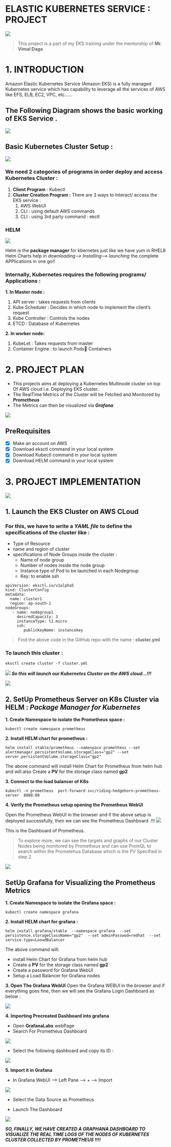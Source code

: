 # ELASTIC KUBERNETES SERVICE : PROJECT
![](title.jpg)

> This project is a part of my EKS training under the mentorship of **Mr. Vimal Daga**

# 1.	INTRODUCTION 
Amazon Elastic Kubernetes Service (Amazon EKS) is a fully managed Kubernetes service which has capability to leverage all the services of AWS like EFS, ELB, EC2, VPC, etc……

## The Following Diagram shows the basic working of EKS Service .

![](blockdiagramEKS.png)

## Basic Kubernetes Cluster Setup : 
![](KubernetesCluster.png)

### We need 2 categories of programs in order deploy and access  Kubernetes Cluster :

  1.	**Client Program** : Kubectl
  2.	**Cluster Creation Program :** 
  There are 3 ways to Interact/ access the EKS service : 
          1.	AWS WebUI
          2.	CLI : using default AWS commands
          3.	CLI : using 3rd party command : ekctl 
### HELM
![](helm.png)

Helm is the **package manager** for kbernetes just like we have yum in RHEL8
Helm Charts help in *downloading--> Installing--> launching* the complete APPlications in one go!! 

### Internally, Kubernetes requires the following programs/ Applications  :

**1.	In Master node :**
1.	API server : takes requests from clients
2.	Kube Scheduler : Decides in which node to implement the client’s request 
3.	Kube Controller : Controls the nodes
4.	ETCD : Database of Kubernetes
      
**2.	In worker node:**
1.	KubeLet : Takes requests from master
2.	Container Engine : to launch Pods Containers


# 2.	PROJECT PLAN 
- This projects aims at deploying a Kubernetes Multinode cluster on top Of AWS cloud i.e. Deploying EKS cluster.
- The RealTime Metrics of the Cluster will be Fetched and Monitored by ***Prometheus***
- The Metrics can then be visualized via ***Grafana***


![](aws-dev-day-amazon-eks-42-638.jpg)

## PreRequisites
- [x] Make an account on AWS
- [x] Download eksctl command in your local system
- [x] Download Kubectl command in your local system
- [x] Download HELM command in your local system

# 3.	PROJECT IMPLEMENTATION
![](header.jpg)
## 1. Launch the EKS Cluster on AWS CLoud
### For this, we have to write a ***YAML file*** to define the specifications of the cluster like : 
- Type of Resource
- name and region of cluster
- specifications of Node Groups inside the cluster : 
  - Name of node group
  - Number of nodes inside the node group
  - Instance type of Pod to be launched in each Nodegroup
  - Key: to enable ssh
```
apiVersion: eksctl.io/v1alpha5
kind: ClusterConfig
metadata:
  name: cluster1
  region: ap-south-1
nodeGroups:
   - name: nodegroup1
     desiredCapacity: 3
     instanceType: t2.micro
     ssh:
        publicKeyName: instancekey
```
> Find the above code in the GitHub repo with the name : **cluster.yml**

### To launch this cluster :
```
eksctl create cluster -f cluster.yml
```

![](clustercreated.png)
***So this will launch our Kubernetes Cluster on the AWS cloud...!!!***

![](PROM.png)
## 2. SetUp Prometheus Server on K8s Cluster via HELM : ***Package Manager for Kubernetes***
**1. Create Namespace to isolate the Prometheus space :**
```
kubectl create namespace prometheus
```
**2. Install HELM chart for prometheus :**
```
helm install stable/prometheus --namespace prometheus --set alertmanager.persistentVolume.storageClass="gp2" --set server.persistentVolume.storageClass="gp2"
```
The above command will install Helm Chart for Prometheus from helm hub and will also Create a **PV** for the storage class named **gp2**

**3. Connect to the load balancer of K8s**
```
kubectl -n prometheus  port-forward svc/riding-hedgehorn-prometheus-server  8888:80
```
**4. Verify the Prometheus setup opening the Prometheus WebUI**

Open the Prometheus WebUI in the browser and if the above setup is deployed successfully, then we can see the Prometheus Dashboard .!!!
![](prometheusdashboard.png)

This is the Dashboard of Prometheus.
>To explore more, we can see the targets and graphs of our Cluster Nodes being monitored by Prometheus and can use PromQL to search within the Prometehus Database which is the PV Specified in step 2.

![](GRA.png)
## SetUp Grafana for Visualizing the Prometheus Metrics
**1. Create Namespace to isolate the Grafana space :**
```
kubectl create namespace grafana
```
**2. Install HELM chart for grafana :**
```
helm install grafana/stable  --namespace grafana  --set persistence.storageClassName="gp2"  --set adminPasswod=redhat  --set service.type=LooadBalancer
```
The above command will:
- install Helm Chart for Grafana from helm hub 
- Create a **PV** for the storage class named **gp2**
- Create a password for Grafana WebUI
- Setup a Load Balancer for Grafana nodes

**3. Open The Grafana WebUI**
Open the Grafana WEBUI in the browser and if everything goes fine, then we will see the Grafana Login Dashboard as below :

![](grafanaloginpageblank.jpeg)

**4. Importing Precreated Dashboard into grafana**
- Open  **GrafanaLabs** webPage 
- Search For Prometheus Dashboard 

![](1.png)
- Select the following dashboard and copy its ID :

![](2.png)

**5. Import it in Grafana**
- In Grafana WebUI --> Left Pane --> + --> Import

![](newdashboard.png)

- Select the Data Source as Prometheus

- Launch The Dashboard

![](dashboardfinal.png)

***SO, FINALLY, WE HAVE CREATED A GRAPHANA DASHBOARD TO VISUALIZE THE REAL TIME LOGS OF THE NODES OF KUBERNETES CLUSTER COLLECTED BY PROMETHEUS !!!!***
